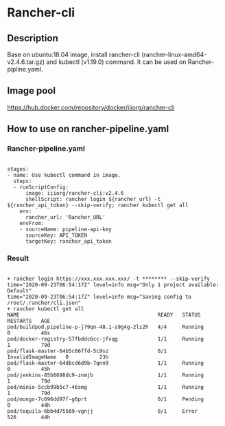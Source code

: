 # Rancher-cli

## Description 
Base on ubuntu:18.04 image, install rancher-cli (rancher-linux-amd64-v2.4.6.tar.gz) and kubectl (v1.19.0) command. It can be used on Rancher-pipline.yaml.

## Image pool
https://hub.docker.com/repository/docker/iiiorg/rancher-cli

## How to use on rancher-pipeline.yaml

### Rancher-pipeline.yaml
<pre><code>
stages:
- name: Use kubectl command in image.
  steps: 
  - runScriptConfig:
      image: iiiorg/rancher-cli:v2.4.6
      shellScript: rancher login ${rancher_url} -t ${rancher_api_token} --skip-verify; rancher kubectl get all
    env:
      rancher_url: 'Rancher_URL'
    envFrom:
    - sourceName: pipeline-api-key
      sourceKey: API_TOKEN
      targetKey: rancher_api_token
</code></pre>

### Result
<pre><code>
+ rancher login https://xxx.xxx.xxx.xxx/ -t ******** --skip-verify
time="2020-09-23T06:54:17Z" level=info msg="Only 1 project available: Default"
time="2020-09-23T06:54:17Z" level=info msg="Saving config to /root/.rancher/cli.json"
+ rancher kubectl get all
NAME                                             READY   STATUS             RESTARTS   AGE
pod/buildpod.pipeline-p-j79qn-48.1-s9g4g-2lz2h   4/4     Running            0          46s
pod/docker-registry-57fbddc6cc-jfvqg             1/1     Running            1          79d
pod/flask-master-64b5c66ffd-5c9sz                0/1     InvalidImageName   0          23h
pod/flask-master-64dbcd6d9b-7qnn9                1/1     Running            0          45h
pod/jenkins-85b6698dc9-znmjb                     1/1     Running            1          79d
pod/minio-5ccb99b5c7-46smg                       1/1     Running            1          79d
pod/mongo-7c696dd97f-g6prt                       0/1     Pending            0          44h
pod/tequila-6bb4d75569-vgnjj                     0/1     Error              526        44h
</pre></code>
